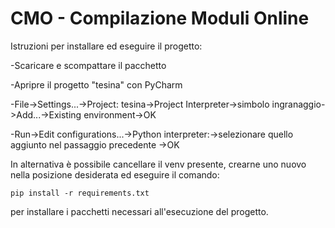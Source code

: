 # CMO - Compilazione Moduli Online

Istruzioni per installare ed eseguire il progetto:

-Scaricare e scompattare il pacchetto

-Apripre il progetto "tesina" con PyCharm

-File->Settings...->Project: tesina->Project Interpreter->simbolo ingranaggio->Add...->Existing environment->OK

-Run->Edit configurations...->Python interpreter:->selezionare quello aggiunto nel passaggio precedente
	->OK

In alternativa è possibile cancellare il venv presente, crearne uno nuovo nella posizione desiderata ed eseguire il comando:

	pip install -r requirements.txt
per installare i pacchetti necessari all'esecuzione del progetto.

